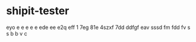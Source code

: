 # shipit-tester
eyo
e
e
e
e
e
ede
ee
e2q
eff
1
7eg
81e
4szxf
7dd
ddfgf
eav
sssd
fm
fdd
fv
s
s
b
b
v
c
